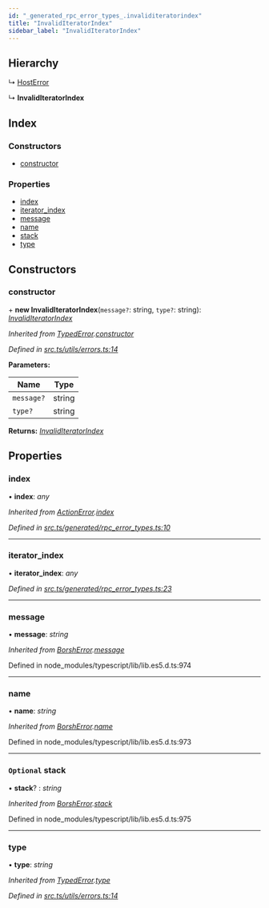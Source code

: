 ```yaml
---
id: "_generated_rpc_error_types_.invaliditeratorindex"
title: "InvalidIteratorIndex"
sidebar_label: "InvalidIteratorIndex"
---
```


## Hierarchy

  ↳ [HostError](_generated_rpc_error_types_.hosterror.md)

  ↳ **InvalidIteratorIndex**

## Index

### Constructors

* [constructor](_generated_rpc_error_types_.invaliditeratorindex.md#constructor)

### Properties

* [index](_generated_rpc_error_types_.invaliditeratorindex.md#index)
* [iterator_index](_generated_rpc_error_types_.invaliditeratorindex.md#iterator_index)
* [message](_generated_rpc_error_types_.invaliditeratorindex.md#message)
* [name](_generated_rpc_error_types_.invaliditeratorindex.md#name)
* [stack](_generated_rpc_error_types_.invaliditeratorindex.md#optional-stack)
* [type](_generated_rpc_error_types_.invaliditeratorindex.md#type)

## Constructors

###  constructor

\+ **new InvalidIteratorIndex**(`message?`: string, `type?`: string): *[InvalidIteratorIndex](_generated_rpc_error_types_.invaliditeratorindex.md)*

*Inherited from [TypedError](_utils_errors_.typederror.md).[constructor](_utils_errors_.typederror.md#constructor)*

*Defined in [src.ts/utils/errors.ts:14](https://github.com/nearprotocol/nearlib/blob/bf1ce09/src.ts/utils/errors.ts#L14)*

**Parameters:**

Name | Type |
------ | ------ |
`message?` | string |
`type?` | string |

**Returns:** *[InvalidIteratorIndex](_generated_rpc_error_types_.invaliditeratorindex.md)*

## Properties

###  index

• **index**: *any*

*Inherited from [ActionError](_generated_rpc_error_types_.actionerror.md).[index](_generated_rpc_error_types_.actionerror.md#index)*

*Defined in [src.ts/generated/rpc_error_types.ts:10](https://github.com/nearprotocol/nearlib/blob/bf1ce09/src.ts/generated/rpc_error_types.ts#L10)*

___

###  iterator_index

• **iterator_index**: *any*

*Defined in [src.ts/generated/rpc_error_types.ts:23](https://github.com/nearprotocol/nearlib/blob/bf1ce09/src.ts/generated/rpc_error_types.ts#L23)*

___

###  message

• **message**: *string*

*Inherited from [BorshError](_utils_serialize_.borsherror.md).[message](_utils_serialize_.borsherror.md#message)*

Defined in node_modules/typescript/lib/lib.es5.d.ts:974

___

###  name

• **name**: *string*

*Inherited from [BorshError](_utils_serialize_.borsherror.md).[name](_utils_serialize_.borsherror.md#name)*

Defined in node_modules/typescript/lib/lib.es5.d.ts:973

___

### `Optional` stack

• **stack**? : *string*

*Inherited from [BorshError](_utils_serialize_.borsherror.md).[stack](_utils_serialize_.borsherror.md#optional-stack)*

Defined in node_modules/typescript/lib/lib.es5.d.ts:975

___

###  type

• **type**: *string*

*Inherited from [TypedError](_utils_errors_.typederror.md).[type](_utils_errors_.typederror.md#type)*

*Defined in [src.ts/utils/errors.ts:14](https://github.com/nearprotocol/nearlib/blob/bf1ce09/src.ts/utils/errors.ts#L14)*
